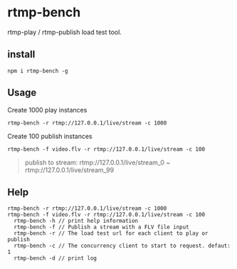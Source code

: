 # rtmp-bench
rtmp-play / rtmp-publish load test tool.

## install

```
npm i rtmp-bench -g
```

## Usage

Create 1000 play instances
```
rtmp-bench -r rtmp://127.0.0.1/live/stream -c 1000
```

Create 100 publish instances
```
rtmp-bench -f video.flv -r rtmp://127.0.0.1/live/stream -c 100
```
> publish to stream: rtmp://127.0.0.1/live/stream_0 ~ rtmp://127.0.0.1/live/stream_99

## Help
```
rtmp-bench -r rtmp://127.0.0.1/live/stream -c 1000
rtmp-bench -f video.flv -r rtmp://127.0.0.1/live/stream -c 100
  rtmp-bench -h // print help information
  rtmp-bench -f // Publish a stream with a FLV file input
  rtmp-bench -r // The load test url for each client to play or publish
  rtmp-bench -c // The concurrency client to start to request. defaut: 1
  rtmp-bench -d // print log
```